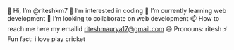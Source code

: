 👋 Hi, I’m @riteshkm7
👀 I’m interested in coding
🌱 I’m currently learning web development
💞️ I’m looking to collaborate on web development
📫 How to reach me here my emailid riteshmaurya17@gmail.com
😄 Pronouns: ritesh
⚡ Fun fact: i love play cricket

